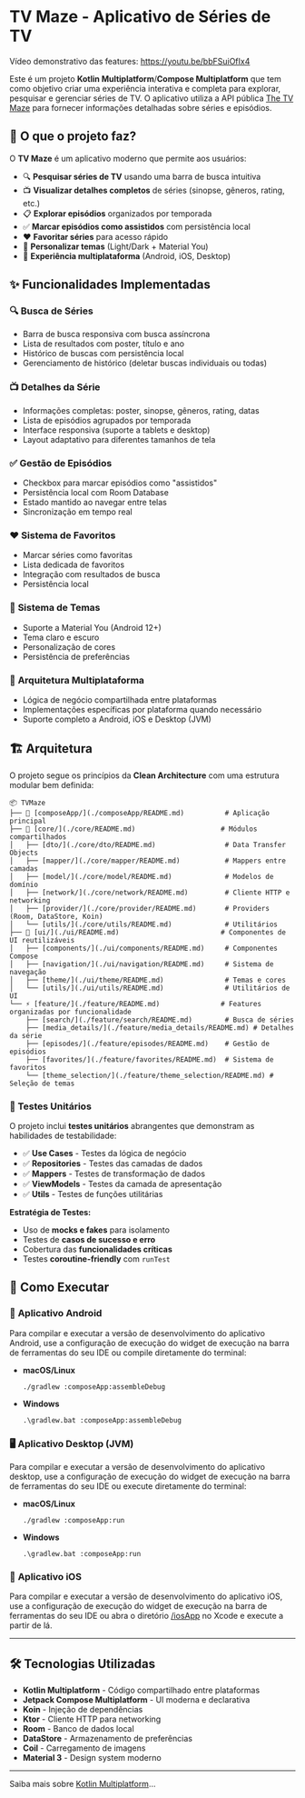 # TV Maze - Aplicativo de Séries de TV

Vídeo demonstrativo das features: https://youtu.be/bbFSuiOfIx4

Este é um projeto **Kotlin Multiplatform**/**Compose Multiplatform** que tem como objetivo criar uma experiência interativa e completa para explorar, pesquisar e gerenciar séries de TV. O aplicativo utiliza a API pública [The TV Maze](https://www.tvmaze.com/api) para fornecer informações detalhadas sobre séries e episódios.

## 🎯 O que o projeto faz?

O **TV Maze** é um aplicativo moderno que permite aos usuários:

- 🔍 **Pesquisar séries de TV** usando uma barra de busca intuitiva
- 📺 **Visualizar detalhes completos** de séries (sinopse, gêneros, rating, etc.)
- 📋 **Explorar episódios** organizados por temporada
- ✅ **Marcar episódios como assistidos** com persistência local
- ❤️ **Favoritar séries** para acesso rápido
- 🎨 **Personalizar temas** (Light/Dark + Material You)
- 📱 **Experiência multiplataforma** (Android, iOS, Desktop)

## ✨ Funcionalidades Implementadas

### 🔍 **Busca de Séries**
- Barra de busca responsiva com busca assíncrona
- Lista de resultados com poster, título e ano
- Histórico de buscas com persistência local
- Gerenciamento de histórico (deletar buscas individuais ou todas)

### 📺 **Detalhes da Série**
- Informações completas: poster, sinopse, gêneros, rating, datas
- Lista de episódios agrupados por temporada
- Interface responsiva (suporte a tablets e desktop)
- Layout adaptativo para diferentes tamanhos de tela

### ✅ **Gestão de Episódios**
- Checkbox para marcar episódios como "assistidos"
- Persistência local com Room Database
- Estado mantido ao navegar entre telas
- Sincronização em tempo real

### ❤️ **Sistema de Favoritos**
- Marcar séries como favoritas
- Lista dedicada de favoritos
- Integração com resultados de busca
- Persistência local

### 🎨 **Sistema de Temas**
- Suporte a Material You (Android 12+)
- Tema claro e escuro
- Personalização de cores
- Persistência de preferências

### 🔄 **Arquitetura Multiplataforma**
- Lógica de negócio compartilhada entre plataformas
- Implementações específicas por plataforma quando necessário
- Suporte completo a Android, iOS e Desktop (JVM)

## 🏗️ Arquitetura

O projeto segue os princípios da **Clean Architecture** com uma estrutura modular bem definida:

```
📦 TVMaze
├── 🎯 [composeApp/](./composeApp/README.md)          # Aplicação principal
├── 🧠 [core/](./core/README.md)                     # Módulos compartilhados
│   ├── [dto/](./core/dto/README.md)                 # Data Transfer Objects
│   ├── [mapper/](./core/mapper/README.md)           # Mappers entre camadas
│   ├── [model/](./core/model/README.md)             # Modelos de domínio
│   ├── [network/](./core/network/README.md)         # Cliente HTTP e networking
│   ├── [provider/](./core/provider/README.md)       # Providers (Room, DataStore, Koin)
│   └── [utils/](./core/utils/README.md)             # Utilitários
├── 🎨 [ui/](./ui/README.md)                         # Componentes de UI reutilizáveis
│   ├── [components/](./ui/components/README.md)     # Componentes Compose
│   ├── [navigation/](./ui/navigation/README.md)     # Sistema de navegação
│   ├── [theme/](./ui/theme/README.md)               # Temas e cores
│   └── [utils/](./ui/utils/README.md)               # Utilitários de UI
└── ⚡ [feature/](./feature/README.md)               # Features organizadas por funcionalidade
    ├── [search/](./feature/search/README.md)        # Busca de séries
    ├── [media_details/](./feature/media_details/README.md) # Detalhes da série
    ├── [episodes/](./feature/episodes/README.md)    # Gestão de episódios
    ├── [favorites/](./feature/favorites/README.md)  # Sistema de favoritos
    └── [theme_selection/](./feature/theme_selection/README.md) # Seleção de temas
```

### 🧪 Testes Unitários

O projeto inclui **testes unitários** abrangentes que demonstram as habilidades de testabilidade:

- ✅ **Use Cases** - Testes da lógica de negócio
- ✅ **Repositories** - Testes das camadas de dados
- ✅ **Mappers** - Testes de transformação de dados
- ✅ **ViewModels** - Testes da camada de apresentação
- ✅ **Utils** - Testes de funções utilitárias

**Estratégia de Testes:**
- Uso de **mocks e fakes** para isolamento
- Testes de **casos de sucesso e erro**
- Cobertura das **funcionalidades críticas**
- Testes **coroutine-friendly** com `runTest`

## 🚀 Como Executar

### 📱 **Aplicativo Android**

Para compilar e executar a versão de desenvolvimento do aplicativo Android, use a configuração de execução do widget de execução na barra de ferramentas do seu IDE ou compile diretamente do terminal:

- **macOS/Linux**
  ```shell
  ./gradlew :composeApp:assembleDebug
  ```
- **Windows**
  ```shell
  .\gradlew.bat :composeApp:assembleDebug
  ```

### 🖥️ **Aplicativo Desktop (JVM)**

Para compilar e executar a versão de desenvolvimento do aplicativo desktop, use a configuração de execução do widget de execução na barra de ferramentas do seu IDE ou execute diretamente do terminal:

- **macOS/Linux**
  ```shell
  ./gradlew :composeApp:run
  ```
- **Windows**
  ```shell
  .\gradlew.bat :composeApp:run
  ```

### 🍎 **Aplicativo iOS**

Para compilar e executar a versão de desenvolvimento do aplicativo iOS, use a configuração de execução do widget de execução na barra de ferramentas do seu IDE ou abra o diretório [/iosApp](./iosApp) no Xcode e execute a partir de lá.

---

## 🛠️ Tecnologias Utilizadas

- **Kotlin Multiplatform** - Código compartilhado entre plataformas
- **Jetpack Compose Multiplatform** - UI moderna e declarativa
- **Koin** - Injeção de dependências
- **Ktor** - Cliente HTTP para networking
- **Room** - Banco de dados local
- **DataStore** - Armazenamento de preferências
- **Coil** - Carregamento de imagens
- **Material 3** - Design system moderno

---

Saiba mais sobre [Kotlin Multiplatform](https://www.jetbrains.com/help/kotlin-multiplatform-dev/get-started.html)…
